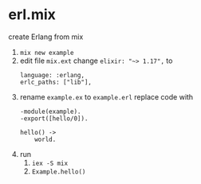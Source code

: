 # erl.mix
create Erlang from mix

1. `mix new example`
2. edit file `mix.ext`
   change `elixir: "~> 1.17",` to
   ```
   language: :erlang,
   erlc_paths: ["lib"],
   ```
3. rename `example.ex` to `example.erl`
   replace code with
   ```
   -module(example).
   -export([hello/0]).

   hello() ->
       world.
   ```
4. run
   1. `iex -S mix`
   2. `Example.hello()`
   
